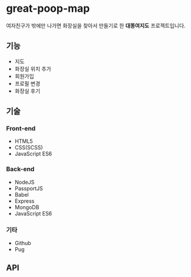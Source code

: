 # great-poop-map

여자친구가 밖에만 나가면 화장실을 찾아서 만들기로 한 **대똥여지도** 프로젝트입니다.

## 기능

- 지도
- 화장실 위치 추가
- 회원가입
- 프로필 변경
- 화장실 후기

## 기술

### Front-end

- HTML5
- CSS(SCSS)
- JavaScript ES6

### Back-end

- NodeJS
- PassportJS
- Babel
- Express
- MongoDB
- JavaScript ES6

### 기타

- Github
- Pug

## API
